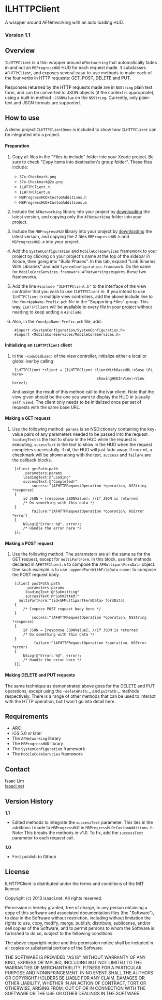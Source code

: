 ILHTTPClient
============

A wrapper around AFNetworking with an auto loading HUD.

### Version 1.1

Overview
--------
`ILHTTPClient` is a thin wrapper around `AFNetworking` that automatically fades in and out an `MBProgressHUD` HUD for each request made. It subclasses `AFHTTPClient`, and exposes several easy-to-use methods to make each of the four *verbs* in HTTP requests: GET, POST, DELETE and PUT.

Responses returned by the HTTP requests made are in `NSString` plain text form, and can be converted to JSON objects (if the context is appropriate), using a built-in method `-JSONValue` on the `NSString`. Currently, only plain-text and JSON formats are supported.

How to use
----------
A demo project `ILHTTPClientDemo` is included to show how `ILHTTPClient` can be integrated into a project.

#### Preparation
1. Copy all files in the "Files to include" folder into your Xcode project. Be sure to check "Copy items into destination's group folder". These files include:
    - `37x-Checkmark.png`
    - `37x-Checkmark@2x.png`
    - `ILHTTPClient.h`
    - `ILHTTPClient.m`
    - `MBProgressHUD+CustomAdditions.h`
    - `MBProgressHUD+CustomAdditions.m`
2. Include the `AFNetworking` library into your project by [downloading](https://github.com/AFNetworking/AFNetworking) the latest version, and copying only the `AFNetworking` folder into your project.
3. Include the `MBProgressHUD` library into your project by [downloading](https://github.com/jdg/MBProgressHUD) the latest version, and copying the 2 files `MBProgressHUD.h` and `MBProgressHUD.m` into your project.
4. Add the `SystemConfiguration` and `MobileCoreServices` framework to your project by clicking on your project's name at the top of the sidebar in Xcode, then going into "Build Phases". In this tab, expand "Link Binaries With Libraries" and add `SystemConfiguration.framework`. Do the same for `MobileCoreServices.framework`. `AFNetworking` requires these two frameworks.
5. Add the line `#include "ILHTTPClient.h"` to the interface of the view controller that you wish to use `ILHTTPClient` in. If you intend to use `ILHTTPClient` in multiple view controllers,  add the above include line to the `YourAppName-Prefix.pch` file in the "Supporting Files" group. This way, `ILHTTPClient` will be available to every file in your project without needing to keep adding a `#include`.
6. Also, in the `YourAppName-Prefix.pch` file, add:

        #import <SystemConfiguration/SystemConfiguration.h>
        #import <MobileCoreServices/MobileCoreServices.h>
        
#### Initializing an `ILHTTPClient` client
1. In the `-viewDidLoad:` of the view controller, initialize either a local or global ivar by calling:

        ILHTTPClient *client = [ILHTTPClient clientWithBaseURL:<Base URL here>
                                              showingHUDInView:<View here>];
                       
   And assign the result of this method call to the ivar client. Note that the view given should be the one you want to display the HUD in (usually `self.view`). The client only needs to be initialized once per set of requests with the same base URL.

#### Making a GET request
1. Use the following method. `params` is an NSDictionary containing the key-value pairs of any parameters needed to be passed into the request. `loadingText` is the text to show in the HUD while the request is executing. `sucessText` is the text to show in the HUD when the request completes successfully. If nil, the HUD will just fade away. If non-nil, a checkmark will be shown along with the text. `success` and `failure` are the callback blocks.

        [client getPath:path
             parameters:params
            loadingText:@"Loading"
            successText:@"Completed!"
                success:^(AFHTTPRequestOperation *operation, NSString *response)
        {
            id JSON = [response JSONValue]; //If JSON is returned
            /* Do something with this data */
        }
                failure:^(AFHTTPRequestOperation *operation, NSError *error)
        {
            NSLog(@"Error: %@", error);
            /* Handle the error here */
        }];

#### Making a POST request
1. Use the following method. The parameters are all the same as for the GET request, except for `multiPartForm`. In this block, use the methods declared in `AFHTTPClient.h` to compose the `AFMultipartFormData` object. One such example is to use `-appendPartWithFileData:name:` to compose the POST request body.

        [client postPath:path
              parameters:params
             loadingText:@"Submitting" 
             successText:@"Submitted!"
          multiPartForm:^(id<AFMultipartFormData> formData)
        {
            /* Compose POST request body here */     
        }
                success:^(AFHTTPRequestOperation *operation, NSString *response)
        {
            id JSON = [response JSONValue]; //If JSON is returned
            /* Do something with this data */   
        }
                 failure:^(AFHTTPRequestOperation *operation, NSError *error)
        {
            NSLog(@"Error: %@", error);
            /* Handle the error here */   
        }];

#### Making DELETE and PUT requests
The same technique as demonstrated above goes for the DELETE and PUT operations, except using the `-deletePath:…` and `putPath:…` methods respectively. There is a range of other methods that can be used to interact with the HTTP operation, but I won't go into detail here.

Requirements
------------
- ARC
- iOS 5.0 or later
- The `AFNetworking` library
- The `MBProgressHUD` library
- The `SystemConfiguration` framework
- The `MobileCoreServcies` framework

Contact
-------
Isaac Lim  
[isaacl.net](http://isaacl.net)

Version History
---------------
**1.1**
- Edited methods to integrate the `successText` parameter. This ties in the additions I made to `MBProgressHUD` in `MBProgressHUD+CustomAdditions.h`. Note: This breaks the methods in v1.0. To fix, add the `successText` parameter to each request call.

**1.0**
- First publish to Github

License
-------
 ILHTTPClient is distributed under the terms and conditions of the MIT license.

 Copyright (c) 2013 isaacl.net. All rights reserved.

 Permission is hereby granted, free of charge, to any person obtaining a copy
 of this software and associated documentation files (the "Software"), to deal
 in the Software without restriction, including without limitation the rights
 to use, copy, modify, merge, publish, distribute, sublicense, and/or sell
 copies of the Software, and to permit persons to whom the Software is
 furnished to do so, subject to the following conditions:

 The above copyright notice and this permission notice shall be included in
 all copies or substantial portions of the Software.

 THE SOFTWARE IS PROVIDED "AS IS", WITHOUT WARRANTY OF ANY KIND, EXPRESS OR
 IMPLIED, INCLUDING BUT NOT LIMITED TO THE WARRANTIES OF MERCHANTABILITY,
 FITNESS FOR A PARTICULAR PURPOSE AND NONINFRINGEMENT. IN NO EVENT SHALL THE
 AUTHORS OR COPYRIGHT HOLDERS BE LIABLE FOR ANY CLAIM, DAMAGES OR OTHER
 LIABILITY, WHETHER IN AN ACTION OF CONTRACT, TORT OR OTHERWISE, ARISING FROM,
 OUT OF OR IN CONNECTION WITH THE SOFTWARE OR THE USE OR OTHER DEALINGS IN
 THE SOFTWARE.
